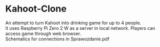 # Kahoot-Clone
An attempt to turn Kahoot into drinking game for up to 4 people.  
It uses Raspberry Pi Zero 2 W as a server in local network. Players can access game through web browser.  
Schematics for connections in Sprawozdanie.pdf 
